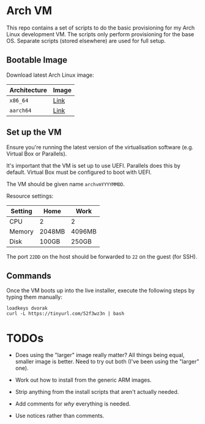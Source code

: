 # Arch VM

This repo contains a set of scripts to do the basic provisioning for my
Arch Linux development VM. The scripts only perform provisioning for the base
OS. Separate scripts (stored elsewhere) are used for full setup.

## Bootable Image

Download latest Arch Linux image:

| Architecture | Image                                                               |
| ---          | ---                                                                 |
| `x86_64`     | [Link](https://www.archlinux.org/download/)                         |
| `aarch64`    | [Link](https://pkgbuild.com/~tpowa/archboot-images/aarch64/latest/) |

## Set up the VM

Ensure you're running the latest version of the virtualisation software (e.g.
Virtual Box or Parallels).

It's important that the VM is set up to use UEFI. Parallels does this by
default. Virtual Box must be configured to boot with UEFI.

The VM should be given name `archvmYYYYMMDD`.

Resource settings:

| Setting | Home   | Work   |
| ---     | ---    | ---    |
| CPU     | 2      | 2      |
| Memory  | 2048MB | 4096MB |
| Disk    | 100GB  | 250GB  |

The port `22DD` on the host should be forwarded to `22` on the guest (for SSH).

## Commands

Once the VM boots up into the live installer, execute the following steps by
typing them manually:

```
loadkeys dvorak
curl -L https://tinyurl.com/52f3wz3n | bash
```

# TODOs

- Does using the "larger" image really matter? All things being equal, smaller
  image is better. Need to try out both (I've been using the "larger" one).

- Work out how to install from the generic ARM images.

- Strip anything from the install scripts that aren't actually needed.

- Add comments for _why_ everything is needed.

- Use notices rather than comments.
